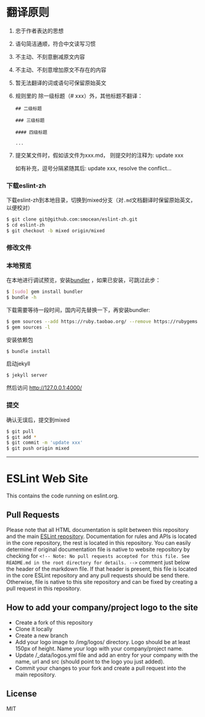 # 翻译原则
1. 忠于作者表达的思想
2. 语句简洁通顺，符合中文读写习惯
3. 不主动、不刻意删减原文内容
4. 不主动、不刻意增加原文不存在的内容
5. 暂无法翻译的词或语句可保留原始英文
6. 规则里的  除一级标题（# xxx）外，其他标题不翻译：

   `## 二级标题`
   
   `### 三级标题`
   
   `#### 四级标题`
   
   `...`
   
7. 提交某文件时，假如该文件为xxx.md，
   则提交时的注释为: update xxx

   如有补充，逗号分隔紧随其后: update xxx, resolve the conflict...

### 下载eslint-zh


下载eslint-zh到本地目录，切换到mixed分支（对`.md`文档翻译时保留原始英文，以便校对）

```bash
$ git clone git@github.com:smocean/eslint-zh.git
$ cd eslint-zh
$ git checkout -b mixed origin/mixed
```

### 修改文件

### 本地预览

在本地进行调试预览，安装[bundler][1] ，如果已安装，可跳过此步：
```bash
$ [sudo] gem install bundler
$ bundle -h
```
下载需要等待一段时间，国内可先替换一下，再安装bundler:
```bash
$ gem sources --add https://ruby.taobao.org/ --remove https://rubygems.org/
$ gem sources -l
```

安装依赖包
```bash
$ bundle install
```
启动jekyll
```bash
$ jekyll server
```
然后访问 http://127.0.0.1:4000/

### 提交

确认无误后，提交到mixed
```bash
$ git pull
$ git add *
$ git commit -m 'update xxx'
$ git push origin mixed
```


[1]: https://rubygems.org/gems/bundler

---

# ESLint Web Site

This contains the code running on eslint.org.

## Pull Requests

Please note that all HTML documentation is split between this repository and the main [ESLint repository](https://github.com/eslint/eslint). Documentation for rules and APIs is located in the core repository, the rest is located in this repository. You can easily determine if original documentation file is native to website repository by checking for `<!-- Note: No pull requests accepted for this file. See README.md in the root directory for details. -->` comment just below the header of the markdown file. If that header is present, this file is located in the core ESLint repository and any pull requests should be send there. Otherwise, file is native to this site repository and can be fixed by creating a pull request in this repository.

## How to add your company/project logo to the site

* Create a fork of this repository
* Clone it locally
* Create a new branch
* Add your logo image to /img/logos/ directory. Logo should be at least 150px of height. Name your logo with your company/project name.
* Update /_data/logos.yml file and add an entry for your company with the name, url and src (should point to the logo you just added).
* Commit your changes to your fork and create a pull request into the main repository.

## License

MIT
